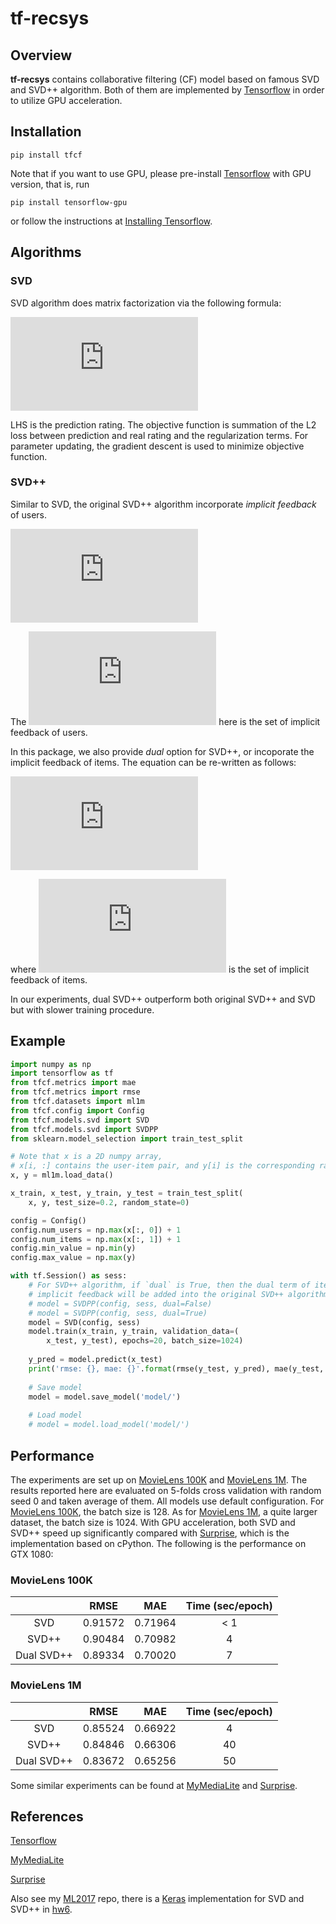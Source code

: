 # tf-recsys

## Overview
**tf-recsys** contains collaborative filtering (CF) model based on famous SVD and SVD++ algorithm. Both of them are implemented by [Tensorflow][Tensorflow] in order to utilize GPU acceleration.


## Installation

```
pip install tfcf
```

Note that if you want to use GPU, please pre-install [Tensorflow][Tensorflow] with GPU version, that is, run
```
pip install tensorflow-gpu
```
or follow the instructions at [Installing Tensorflow](https://www.tensorflow.org/install/).

## Algorithms

### SVD

SVD algorithm does matrix factorization via the following formula:

![SVD](http://latex.codecogs.com/gif.latex?r_%7Bui%7D%20%3D%20%5Cmu%20&plus;%20b_u%20&plus;%20b_i%20&plus;%20p_u%20q_i)

LHS is the prediction rating. The objective function is summation of the L2 loss between prediction and real rating and the regularization terms. For parameter updating, the gradient descent is used to minimize objective function.

### SVD++

Similar to SVD, the original SVD++ algorithm incorporate *implicit feedback* of users.

![SVD++](http://latex.codecogs.com/gif.latex?r_%7Bui%7D%20%3D%20%5Cmu%20&plus;%20b_u%20&plus;%20b_i%20&plus;%20%28p_u%20&plus;%20%5Cfrac%7B1%7D%7B%7CN%28u%29%7C%7D%20%5Csum_%7Bj%20%5Cin%20N%28u%29%7D%20y_j%29%20q_i)

The ![implicit feedback of user](http://latex.codecogs.com/gif.latex?N%28u%29) here is the set of implicit feedback of users.

In this package, we also provide *dual* option for SVD++, or incoporate the implicit feedback of items. The equation can be re-written as follows:

![dual SVD++](http://latex.codecogs.com/gif.latex?r_%7Bui%7D%20%3D%20%5Cmu%20&plus;%20b_u%20&plus;%20b_i%20&plus;%20%28p_u%20&plus;%20%5Cfrac%7B1%7D%7B%7CN%28u%29%7C%7D%20%5Csum_%7Bj%20%5Cin%20N%28u%29%7D%20y_j%29%20%28q_i%20&plus;%20%5Cfrac%7B1%7D%7B%7CH%28i%29%7C%7D%20%5Csum_%7Bj%20%5Cin%20H%28i%29%7D%20g_j%29)

where ![implicit feedback of item](http://latex.codecogs.com/gif.latex?H%28i%29) is the set of implicit feedback of items.

In our experiments, dual SVD++ outperform both original SVD++ and SVD but with slower training procedure.

## Example

```python
import numpy as np
import tensorflow as tf
from tfcf.metrics import mae
from tfcf.metrics import rmse
from tfcf.datasets import ml1m
from tfcf.config import Config
from tfcf.models.svd import SVD
from tfcf.models.svd import SVDPP
from sklearn.model_selection import train_test_split

# Note that x is a 2D numpy array, 
# x[i, :] contains the user-item pair, and y[i] is the corresponding rating.
x, y = ml1m.load_data()

x_train, x_test, y_train, y_test = train_test_split(
    x, y, test_size=0.2, random_state=0)

config = Config()
config.num_users = np.max(x[:, 0]) + 1
config.num_items = np.max(x[:, 1]) + 1
config.min_value = np.min(y)
config.max_value = np.max(y)

with tf.Session() as sess:
    # For SVD++ algorithm, if `dual` is True, then the dual term of items' 
    # implicit feedback will be added into the original SVD++ algorithm.
    # model = SVDPP(config, sess, dual=False)
    # model = SVDPP(config, sess, dual=True)
    model = SVD(config, sess)
    model.train(x_train, y_train, validation_data=(
        x_test, y_test), epochs=20, batch_size=1024)
        
    y_pred = model.predict(x_test)
    print('rmse: {}, mae: {}'.format(rmse(y_test, y_pred), mae(y_test, y_pred)))
        
    # Save model
    model = model.save_model('model/')
    
    # Load model
    # model = model.load_model('model/')

```

## Performance

The experiments are set up on [MovieLens 100K][MovieLens100K] and [MovieLens 1M][MovieLens1M]. The results reported here are evaluated on 5-folds cross validation with random seed 0 and taken average of them. All models use default configuration. For [MovieLens 100K][MovieLens100K], the batch size is 128. As for [MovieLens 1M][MovieLens1M], a quite larger dataset, the batch size is 1024. With GPU acceleration, both SVD and SVD++ speed up significantly compared with [Surprise][Surprise], which is the implementation based on cPython. The following is the performance on GTX 1080:

### MovieLens 100K

|            |   RMSE  |   MAE   | Time (sec/epoch) |
|:----------:|:-------:|:-------:|:----------------:|
|     SVD    | 0.91572 | 0.71964 |        < 1       |
|    SVD++   | 0.90484 | 0.70982 |         4        |
| Dual SVD++ | 0.89334 | 0.70020 |         7        |

### MovieLens 1M
|            |   RMSE  |   MAE   | Time (sec/epoch) |
|:----------:|:-------:|:-------:|:----------------:|
|     SVD    | 0.85524 | 0.66922 |         4        |
|    SVD++   | 0.84846 | 0.66306 |        40        |
| Dual SVD++ | 0.83672 | 0.65256 |        50        |

Some similar experiments can be found at [MyMediaLite][MyMediaLite] and [Surprise][Surprise].


## References
[Tensorflow][Tensorflow]

[MyMediaLite][MyMediaLite]

[Surprise][Surprise]

Also see my [ML2017][ML2017] repo, there is a [Keras][Keras] implementation for SVD and SVD++ in [hw6][hw6].

[MovieLens100K]: https://grouplens.org/datasets/movielens/100k/
[MovieLens1M]: https://grouplens.org/datasets/movielens/1m/
[Tensorflow]: https://www.tensorflow.org/
[Keras]: https://keras.io/
[MyMediaLite]: http://www.mymedialite.net/examples/datasets.html
[Surprise]: https://github.com/NicolasHug/Surprise
[ML2017]: https://github.com/WindQAQ/ML2017
[hw6]: https://github.com/WindQAQ/ML2017/blob/master/hw6/train.py
